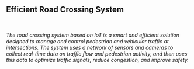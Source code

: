 <h2>Efficient Road Crossing System </h2>
<br>
<p><i>The road crossing system based on IoT is a smart and efficient solution designed to manage and
control pedestrian and vehicular traffic at intersections. The system uses a network of sensors and
cameras to collect real-time data on traffic flow and pedestrian activity, and then uses this data to
optimize traffic signals, reduce congestion, and improve safety.</i></p>
